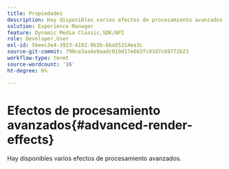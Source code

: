 ```yaml
---
title: Propiedades
description: Hay disponibles varios efectos de procesamiento avanzados.
solution: Experience Manager
feature: Dynamic Media Classic,SDK/API
role: Developer,User
exl-id: 5beec3e4-3923-4192-9b3b-6ba55314ea3c
source-git-commit: 790ce3aa4e9aadc019d17e663fc93d7c69772b23
workflow-type: tm+mt
source-wordcount: '16'
ht-degree: 6%

---
```


# Efectos de procesamiento avanzados{#advanced-render-effects}

Hay disponibles varios efectos de procesamiento avanzados.
